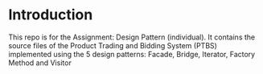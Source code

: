 # Introduction
This repo is for the Assignment: Design Pattern (individual). It contains the source files of the Product Trading and Bidding System (PTBS) implemented using the 5 design patterns: 
Facade, Bridge, Iterator, Factory Method and Visitor
